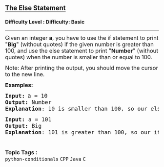 <h2><a href="https://www.geeksforgeeks.org/problems/the-else-statement--115735/1?page=1&category=Java&difficulty=Basic&status=unsolved&sortBy=submissions">The Else Statement</a></h2><h3>Difficulty Level : Difficulty: Basic</h3><hr><div class="problems_problem_content__Xm_eO"><p><span style="font-size: 18px;">Given an integer <strong>a</strong>, you have to use the if statement to print "<strong>Big</strong>" (without quotes) if the given number is greater than 100, and use the else statement to print "<strong>Number</strong>" (without quotes) when the number is smaller than or equal to 100.</span></p>
<p><span style="font-size: 18px;">Note: After printing the output, y</span><span style="font-size: 18px;">ou should move the cursor to the new line.</span></p>
<p><span style="font-size: 18px;"><strong>Examples:</strong></span></p>
<pre><span style="font-size: 18px;"><strong>Input:</strong></span> <span style="font-size: 18.6667px;">a</span><span style="font-size: 18px;"> = 10<br><strong>Output:</strong> Number<br><strong>Explanation</strong>: 10 is smaller than 100, so our else statement works and we print Number.</span></pre>
<pre><span style="font-size: 18px;"><strong>Input: </strong>a = 101<br><strong>Output: </strong>Big<br><strong>Explanation</strong>: 101 is greater than 100, so our if statement works and we print Big.</span></pre></div><br><p><span style=font-size:18px><strong>Topic Tags : </strong><br><code>python-conditionals</code>&nbsp;<code>CPP</code>&nbsp;<code>Java</code>&nbsp;<code>C</code>&nbsp;